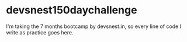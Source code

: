 # devsnest150daychallenge
I'm taking the 7 months bootcamp by devsnest.in, so every line of code I write as practice goes here.
